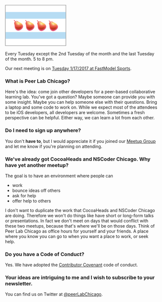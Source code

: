 
![Peer Lab Chicago Logo](/images/peerLabLogoSmall.png)

Every Tuesday except the 2nd Tuesday of the month and the last Tuesday of the month. 5 to 8 pm.

Our next meeting is on [Tuesday 1/17/2017 at FastModel Sports](https://www.meetup.com/PeerLabChicago/events/236801972/).

### What is Peer Lab Chicago?

Here's the idea: come join other developers for a peer-based collaborative learning lab. You've got a question? Maybe someone can provide you with some insight. Maybe you can help someone else with their questions. Bring a laptop and some code to work on. While we expect most of the attendees to be iOS developers, all developers are welcome. Sometimes a fresh perspective can be helpful. Either way, we can learn a lot from each other.

### Do I need to sign up anywhere?

You don't **have to**, but I would appreciate it if you joined our [Meetup Group](https://www.meetup.com/PeerLabChicago/) and let me know if you're planning on attending.

### We've already got CocoaHeads and NSCoder Chicago. Why have yet another meetup?

The goal is to have an environment where people can 

- work
- bounce ideas off others
- ask for help
- offer help to others 

I don't want to duplicate the work that CocoaHeads and NSCoder Chicago are doing. Therefore we won't do things like have short or long-form talks or presentations. In fact we don't meet on days that would conflict with these two meetups, because that's where we'll be on those days. Think of Peer Lab Chicago as office hours for yourself and your friends.  A place where you know you can go to when you want a place to work, or seek help. 

### Do you have a Code of Conduct?

Yes. We have adopted the [Contributor Covenant](http://contributor-covenant.org/version/1/4/) code of conduct. 

### Your ideas are intriguing to me and I wish to subscribe to your newsletter.

You can find us on Twitter at [@peerLabChicago](https://twitter.com/peerlabchicago).
